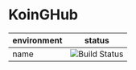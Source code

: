 # KoinGHub

| environment | status             |
|-------------|--------------------|
| name        | ![Build Status](https://app.bitrise.io/app/72275b791f1e2c0a/status.svg?token=k8wtJ41RYhNW11gCdR2n2A&branch=master) |
